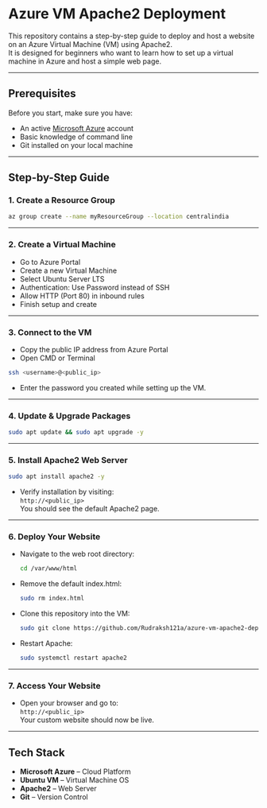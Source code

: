 # Azure VM Apache2 Deployment

This repository contains a step-by-step guide to deploy and host a website on an Azure Virtual Machine (VM) using Apache2.  
It is designed for beginners who want to learn how to set up a virtual machine in Azure and host a simple web page.

---

## Prerequisites

Before you start, make sure you have:
- An active [Microsoft Azure](https://azure.microsoft.com/) account
- Basic knowledge of command line
- Git installed on your local machine

---

## Step-by-Step Guide

### 1. Create a Resource Group

```bash
az group create --name myResourceGroup --location centralindia
```

---

### 2. Create a Virtual Machine

- Go to Azure Portal
- Create a new Virtual Machine
- Select Ubuntu Server LTS
- Authentication: Use Password instead of SSH
- Allow HTTP (Port 80) in inbound rules
- Finish setup and create

---

### 3. Connect to the VM

- Copy the public IP address from Azure Portal
- Open CMD or Terminal

```bash
ssh <username>@<public_ip>
```

- Enter the password you created while setting up the VM.

---

### 4. Update & Upgrade Packages

```bash
sudo apt update && sudo apt upgrade -y
```

---

### 5. Install Apache2 Web Server

```bash
sudo apt install apache2 -y
```

- Verify installation by visiting:  
    `http://<public_ip>`  
    You should see the default Apache2 page.

---

### 6. Deploy Your Website

- Navigate to the web root directory:

    ```bash
    cd /var/www/html
    ```

- Remove the default index.html:

    ```bash
    sudo rm index.html
    ```

- Clone this repository into the VM:

    ```bash
    sudo git clone https://github.com/Rudraksh121a/azure-vm-apache2-deploy.git .
    ```

- Restart Apache:

    ```bash
    sudo systemctl restart apache2
    ```

---

### 7. Access Your Website

- Open your browser and go to:  
    `http://<public_ip>`  
    Your custom website should now be live.

---

## Tech Stack

- **Microsoft Azure** – Cloud Platform
- **Ubuntu VM** – Virtual Machine OS
- **Apache2** – Web Server
- **Git** – Version Control
